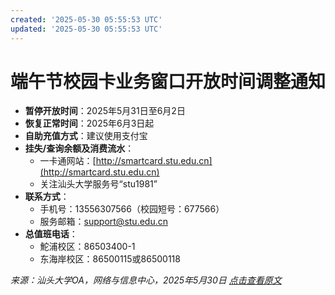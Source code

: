 ```yaml
---
created: '2025-05-30 05:55:53 UTC'
updated: '2025-05-30 05:55:53 UTC'
---
```


# 端午节校园卡业务窗口开放时间调整通知

- **暂停开放时间**：2025年5月31日至6月2日
- **恢复正常时间**：2025年6月3日起
- **自助充值方式**：建议使用支付宝
- **挂失/查询余额及消费流水**：
  - 一卡通网站：[http://smartcard.stu.edu.cn](http://smartcard.stu.edu.cn)
  - 关注汕头大学服务号“stu1981”
- **联系方式**：
  - 手机号：13556307566（校园短号：677566）
  - 服务邮箱：support@stu.edu.cn
- **总值班电话**：
  - 鮀浦校区：86503400-1
  - 东海岸校区：86500115或86500118

*来源：汕头大学OA，网络与信息中心，2025年5月30日 [点击查看原文](http://wechat.stu.edu.cn/oa/OA_detail.html?TokenOa=JtQChyZUxAhx5hmaV6qR2dGR3DJ6r5tpoYaXaePJLjo=&DocID=41659&CurrentPageNo=1&PageContainsRecord=10)*

